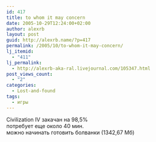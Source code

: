 ```yaml
---
id: 417
title: to whom it may concern
date: 2005-10-29T12:24:00+02:00
author: alexrb
layout: post
guid: http://alexrb.name/?p=417
permalink: /2005/10/to-whom-it-may-concern/
lj_itemid:
  - "411"
lj_permalink:
  - http://alexrb-aka-ral.livejournal.com/105347.html
post_views_count:
  - "2"
categories:
  - Lost-and-found
tags:
  - игры
---
```

Civilization IV закачан на 98,5%  
потребует еще около 40 мин.  
можно начинать готовить болванки (1342,67 Мб)